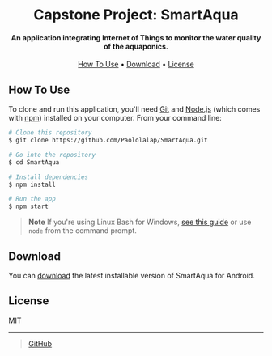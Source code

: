 <h1 align="center">
  Capstone Project: SmartAqua
</h1>

<h4 align="center">An application integrating Internet of Things to monitor the water quality of the aquaponics.</h4>

<p align="center">
  <a href="#how-to-use">How To Use</a> •
  <a href="#download">Download</a> •
  <a href="#license">License</a>
</p>

## How To Use

To clone and run this application, you'll need [Git](https://git-scm.com) and [Node.js](https://nodejs.org/en/download/) (which comes with [npm](http://npmjs.com)) installed on your computer. From your command line:

```bash
# Clone this repository
$ git clone https://github.com/Paololalap/SmartAqua.git

# Go into the repository
$ cd SmartAqua

# Install dependencies
$ npm install

# Run the app
$ npm start
```

> **Note**
> If you're using Linux Bash for Windows, [see this guide](https://www.howtogeek.com/261575/how-to-run-graphical-linux-desktop-applications-from-windows-10s-bash-shell/) or use `node` from the command prompt.


## Download

You can [download](https://github.com/Paololalap/SmartAqua/blob/main/output/app.apk) the latest installable version of SmartAqua for Android.

## License

MIT

---

> [GitHub](https://github.com/Paololalap)
